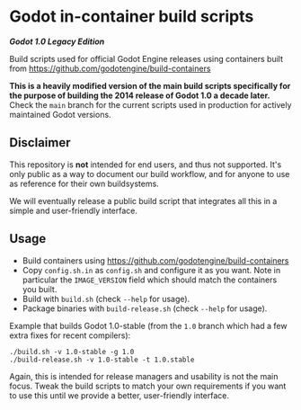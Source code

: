 # Godot in-container build scripts

***Godot 1.0 Legacy Edition***

Build scripts used for official Godot Engine releases using containers
built from https://github.com/godotengine/build-containers

**This is a heavily modified version of the main build scripts specifically
for the purpose of building the 2014 release of Godot 1.0 a decade later.**
Check the `main` branch for the current scripts used in production for actively
maintained Godot versions.

## Disclaimer

This repository is **not** intended for end users, and thus not
supported. It's only public as a way to document our build workflow,
and for anyone to use as reference for their own buildsystems.

We will eventually release a public build script that integrates all
this in a simple and user-friendly interface.

## Usage

- Build containers using https://github.com/godotengine/build-containers
- Copy `config.sh.in` as `config.sh` and configure it as you want. Note in
  particular the `IMAGE_VERSION` field which should match the containers you
  built.
- Build with `build.sh` (check `--help` for usage).
- Package binaries with `build-release.sh` (check `--help` for usage).

Example that builds Godot 1.0-stable (from the `1.0` branch which had a few
extra fixes for recent compilers):
```
./build.sh -v 1.0-stable -g 1.0
./build-release.sh -v 1.0-stable -t 1.0.stable
```

Again, this is intended for release managers and usability is not the
main focus. Tweak the build scripts to match your own requirements if
you want to use this until we provide a better, user-friendly
interface.
